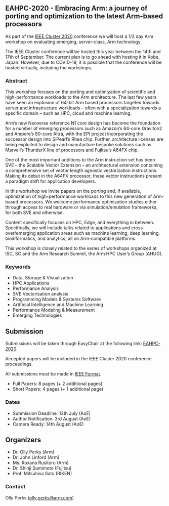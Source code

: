 ## EAHPC-2020 - Embracing Arm: a journey of porting and optimization to the latest Arm-based processors

As part of the [IEEE Cluster 2020](https://clustercomp.org/2020/) conference we will host a 1/2 day Arm workshop on evaluating emerging, server-class, Arm technology.

The IEEE Cluster conference will be hosted this year between the 14th and 17th of September. The current plan is to go ahead with hosting it in Kobe, Japan. However, due to COVID-19, it is possible that the conference will be hosted virtually, including the workshops.

### Abstract
This workshop focuses on the porting and optimization of scientific and high-performance workloads to the Arm architecture. The last few years have seen an explosion of 64-bit Arm based processors targeted towards server and infrastructure workloads – often with a specialization towards a specific domain – such as HPC, cloud and machine learning.

Arm’s new Neoverse reference N1 core design has become the foundation for a number of emerging processors such as Amazon’s 64-core Graviton2 and Ampere’s 80-core Altra, with the EPI project incorporating the successor design into SiPearl’s Rhea chip. Further, architecture licenses are being exploited to design and manufacture bespoke solutions such as Marvell’s ThunderX line of processors and Fujitsu’s A64FX chip.

One of the most important additions to the Arm instruction set has been SVE – the Scalable Vector Extension – an architectural extension containing a comprehensive set of vector length agnostic vectorization instructions. Making its debut in the A64FX processor, these vector instructions present a paradigm shift for application developers.

In this workshop we invite papers on the porting and, if available, optimization of high-performance workloads to this new generation of Arm-based processors. We welcome performance optimization studies either through access to real hardware or via simulation/emulation frameworks, for both SVE and otherwise.

Content specifically focuses on HPC, Edge, and everything in between. Specifically, we will include talks related to applications and cross-over/emerging application areas such as machine learning, deep learning, bioinformatics, and analytics; all on Arm-compatible platforms.

This workshop is closely related to the series of workshops organized at ISC, SC and the Arm Research Summit, the Arm HPC User’s Group (AHUG).


### Keywords

* Data, Storage & Visualization
* HPC Applications
* Performance Analysis
* SVE Vectorisation analysis
* Programming Models & Systems Software
* Artificial Intelligence and Machine Learning
* Performance Modeling & Measurement
* Emerging Technologies

## Submission


Submissions will be taken through EasyChair at the following link: [EAHPC-2020](https://easychair.org/conferences/submission_new?a=24642655).

Accepted papers will be included in the IEEE Cluster 2020 conference proceedings.

All submissions must be made in [IEEE Format](https://www.ieee.org/conferences/publishing/templates.html). 

* Full Papers: 8 pages (+ 2 additional pages)
* Short Papers: 4 pages (+ 1 additional page)

### Dates

* Submission Deadline: 13th July (AoE)
* Author Notification: 3rd August (AoE)
* Camera Ready: 14th August (AoE)

## Organizers

* Dr. Olly Perks (Arm)
* Dr. John Linford (Arm)
* Ms. Roxana Rusitoru (Arm)
* Dr. Shinji Sumimoto (Fujitsu)
* Prof. Mitsuhisa Sato (RIKEN)

### Contact
Olly Perks (olly.perks@arm.com)
